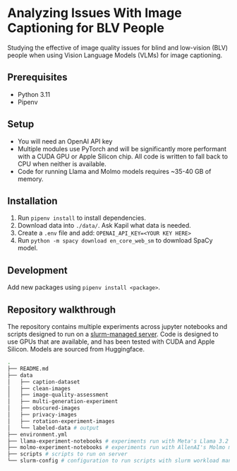 # Analyzing Issues With Image Captioning for BLV People

Studying the effective of image quality issues for blind and low-vision (BLV) people when using Vision Language Models (VLMs) for image captioning.

## Prerequisites

- Python 3.11
- Pipenv

## Setup

- You will need an OpenAI API key
- Multiple modules use PyTorch and will be significantly more performant with a CUDA GPU or Apple Silicon chip. All code is written to fall back to CPU when neither is available.
- Code for running Llama and Molmo models requires ~35-40 GB of memory.

## Installation

1. Run `pipenv install` to install dependencies.
2. Download data into `./data/`. Ask Kapil what data is needed.
3. Create a `.env` file and add: `OPENAI_API_KEY=<YOUR KEY HERE>`
4. Run `python -m spacy download en_core_web_sm` to download SpaCy model.

## Development

Add new packages using `pipenv install <package>`.

## Repository walkthrough

The repository contains multiple experiments across jupyter notebooks and scripts designed to run on a [slurm-managed server](https://slurm.schedmd.com/documentation.html). Code is designed to use GPUs that are available, and has been tested with CUDA and Apple Silicon. Models are sourced from Huggingface.

```bash
.
├── README.md
├── data
│   ├── caption-dataset
│   ├── clean-images
│   ├── image-quality-assessment
│   ├── multi-generation-experiment
│   ├── obscured-images
│   ├── privacy-images
│   ├── rotation-experiment-images
│   └── labeled-data # output
├── environment.yml
├── llama-experiment-notebooks # experiments run with Meta's Llama 3.2 vision instruct
├── molmo-experiment-notebooks # experiments run with AllenAI's Molmo model
├── scripts # scripts to run on server
└── slurm-config # configuration to run scripts with slurm workload manager
```
